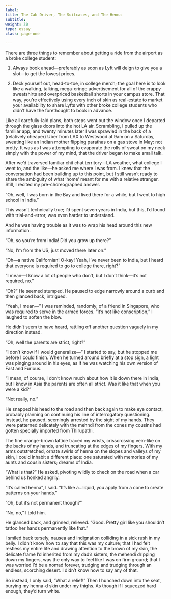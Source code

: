 ```yaml
---
label: 
title: The Cab Driver, The Suitcases, and The Henna
subtitle:
weight: 30
type: essay
class: page-one

---
```


There are three things to remember about getting a ride from the airport as a broke college student:

1. Always book ahead—preferably as soon as Lyft will deign to give you a slot—to get the lowest prices.

2. Deck yourself out, head-to-toe, in college merch; the goal here is to look like a walking, talking, mega-cringe advertisement for all of the crappy sweatshirts and overpriced basketball shorts in your campus store. That way, you’re effectively using every inch of skin as real-estate to market your availability to share Lyfts with other broke college students who didn’t have the forethought to book in advance.

Like all carefully-laid plans, both steps went out the window once I departed through the glass doors into the hot LA air. Scrambling, I pulled up the familiar app, and twenty minutes later I was sprawled in the back of a (relatively cheaper) Uber from LAX to Westwood at 9am on a Saturday, sweating like an Indian mother flipping parathas on a gas stove in May: not pretty. It was as I was attempting to evaporate the rolls of sweat on my neck simply with the power of my mind, that the driver began to make small talk.

After we’d traversed familiar chit chat territory—LA weather, what college I went to, and the like—he asked me where I was from. I knew that the conversation had been building up to this point, but I still wasn’t ready to share the ambiguity of what ‘home’ meant for me with a relative stranger. Still, I recited my pre-choreographed answer.

“Oh, well, I was born in the Bay and lived there for a while, but I went to high school in India.”

This wasn’t technically true; I’d spent seven years in India, but this, I’d found with trial-and-error, was even harder to understand.

And he was having trouble as it was to wrap his head around this new information.

“Oh, so you’re from India! Did you grow up there?”

“No, I’m from the US, just moved there later on.”

“Oh—a native Californian! O-kay! Yeah, I’ve never been to India, but I heard that everyone is required to go to college there, right?”

“I mean—I know a lot of people who don’t, but I don’t think—it’s not required, no.”

“Oh?” He seemed stumped. He paused to edge narrowly around a curb and then glanced back, intrigued.

“Yeah, I mean—” I was reminded, randomly, of a friend in Singapore, who was required to serve in the armed forces. “it’s not like conscription,” I laughed to soften the blow.

He didn’t seem to have heard, rattling off another question vaguely in my direction instead.

“Oh, well the parents are strict, right?”

“I don’t know if I would generalize—” I started to say, but he stopped me before I could finish. When he turned around briefly at a stop sign, a light was pinging around in his eyes, as if he was watching his own version of Fast and Furious.

“I mean, of course, I don’t know much about how it is down there in India, but I know in Asia the parents are often all strict. Was it like that when you were a kid?”

“Not really, no.”

He snapped his head to the road and then back again to make eye contact, probably planning on continuing his line of interrogatory questioning. Instead, he paused, seemingly arrested by the sight of my hands. They were patterned delicately with the mehndi from the cones my cousins had gotten specially imported from Thirupathi.

The fine orange-brown lattice traced my wrists, crisscrossing vein-like on the backs of my hands, and truncating at the edges of my fingers. With my arms outstretched, ornate swirls of henna on the slopes and valleys of my skin, I could inhabit a different place: one saturated with memories of my aunts and cousin sisters; dreams of India.

“What is that?” He asked, pivoting wildly to check on the road when a car behind us honked angrily.

“It’s called henna”, I said. “It’s like a…liquid, you apply from a cone to create patterns on your hands.”

“Oh, but it’s not permanent though?”

“No, no,” I told him.

He glanced back, and grinned, relieved. “Good. Pretty girl like you shouldn’t tattoo her hands permanently like that.”

I smiled back tersely, nausea and indignation colliding in a sick rush in my belly. I didn’t know how to say that this was my culture; that I had felt restless my entire life and drawing attention to the brown of my skin, the delicate frame I’d inherited from my dad’s sisters, the mehendi dripping down my fingers, was the only way to feel like I was on firm ground; that I was worried I’d be a nomad forever, trudging and trudging through an endless, scorching desert. I didn’t know how to say any of that.

So instead, I only said, “What a relief!” Then I hunched down into the seat, burying my henna-d skin under my thighs. As though if I squeezed hard enough, they’d turn white.
